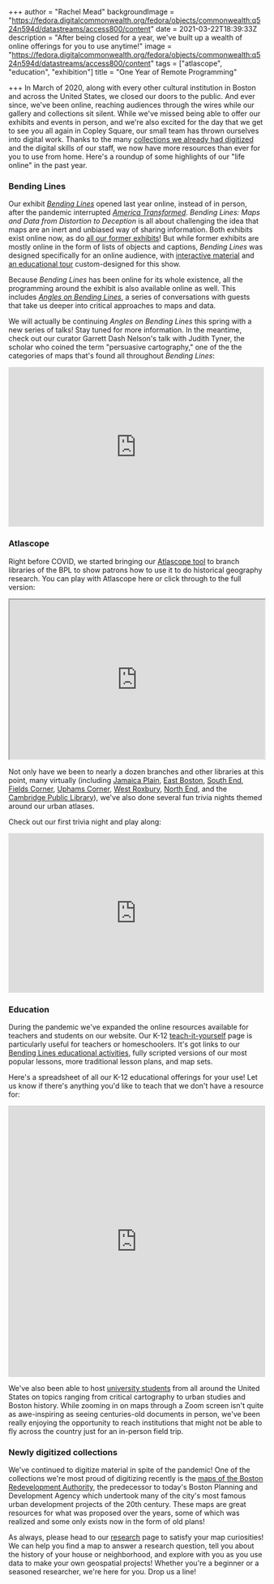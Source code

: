 +++
author = "Rachel Mead"
backgroundImage = "https://fedora.digitalcommonwealth.org/fedora/objects/commonwealth:q524n594d/datastreams/access800/content"
date = 2021-03-22T18:39:33Z
description = "After being closed for a year, we've built up a wealth of online offerings for you to use anytime!"
image = "https://fedora.digitalcommonwealth.org/fedora/objects/commonwealth:q524n594d/datastreams/access800/content"
tags = ["atlascope", "education", "exhibition"]
title = "One Year of Remote Programming"

+++
In March of 2020, along with every other cultural institution in Boston and across the United States, we closed our doors to the public. And ever since, we've been online, reaching audiences through the wires while our gallery and collections sit silent. While we've missed being able to offer our exhibits and events in person, and we're also excited for the day that we get to see you all again in Copley Square, our small team has thrown ourselves into digital work. Thanks to the many [collections we already had digitized](https://www.leventhalmap.org/collections/digital-collections/) and the digital skills of our staff, we now have more resources than ever for you to use from home. Here's a roundup of some highlights of our "life online" in the past year.

### Bending Lines

Our exhibit [_Bending Lines_](https://www.leventhalmap.org/digital-exhibitions/bending-lines/) opened last year online, instead of in person, after the pandemic interrupted [_America Transformed_](https://collections.leventhalmap.org/exhibits/25). _Bending Lines: Maps and Data from Distortion to Deception_ is all about challenging the idea that maps are an inert and unbiased way of sharing information. Both exhibits exist online now, as do [all our former exhibits](https://collections.leventhalmap.org/exhibits)! But while former exhibits are mostly online in the form of lists of objects and captions, _Bending Lines_ was designed specifically for an online audience, with [interactive material](https://www.leventhalmap.org/digital-exhibitions/bending-lines/how-to-bend/projections/) and [an educational tour](https://www.leventhalmap.org/digital-exhibitions/bending-lines/education-activities/) custom-designed for this show.

Because _Bending Lines_ has been online for its whole existence, all the programming around the exhibit is also available online as well. This includes [_Angles on Bending Lines_](https://www.leventhalmap.org/digital-exhibitions/bending-lines/events/), a series of conversations with guests that take us deeper into critical approaches to maps and data.

We will actually be continuing _Angles on Bending Lines_ this spring with a new series of talks! Stay tuned for more information. In the meantime, check out our curator Garrett Dash Nelson's talk with Judith Tyner, the scholar who coined the term "persuasive cartography," one of the the categories of maps that's found all throughout _Bending Lines_:

<iframe width="100%" height="315" src="https://www.youtube.com/embed/jvBcezpYkvQ" title="YouTube video player" frameborder="0" allow="accelerometer; autoplay; clipboard-write; encrypted-media; gyroscope; picture-in-picture" allowfullscreen></iframe>

### Atlascope

Right before COVID, we started bringing our [Atlascope tool](https://atlascope.org) to branch libraries of the BPL to show patrons how to use it to do historical geography research. You can play with Atlascope here or click through to the full version:

<iframe width="100%" height="315" src="https://atlascope.org/#view:embed$base:000$overlay:39999059011690$zoom:18.00$center:-7912349.11775309,5213465.57356861$mode:glass$pos:132"></iframe>

Not only have we been to nearly a dozen branches and other libraries at this point, many virtually (including [Jamaica Plain](https://youtu.be/6KTCWKqmJeE), [East Boston](https://youtu.be/r2LtUDC30xw), [South End](https://youtu.be/d_IesdOUuNI), [Fields Corner](https://youtu.be/-iPoFOe8icQ), [Uphams Corner](https://youtu.be/fyagZWMF1I8), [West Roxbury](https://youtu.be/eeO-Bn5v_f0), [North End](https://youtu.be/pbKFVVzEq1I), and the [Cambridge Public Library](https://youtu.be/riD6_FDWuYw)), we've also done several fun trivia nights themed around our urban atlases.

Check out our first trivia night and play along:

<iframe width="100%" height="315" src="https://www.youtube.com/embed/14lAiIuY9oU" title="YouTube video player" frameborder="0" allow="accelerometer; autoplay; clipboard-write; encrypted-media; gyroscope; picture-in-picture" allowfullscreen></iframe>

### Education

During the pandemic we've expanded the online resources available for teachers and students on our website. Our K-12 [teach-it-yourself](https://www.leventhalmap.org/education/k12/teach-it-yourself/) page is particularly useful for teachers or homeschoolers. It's got links to our [Bending Lines educational activities](https://www.leventhalmap.org/digital-exhibitions/bending-lines/education-activities/), fully scripted versions of our most popular lessons, more traditional lesson plans, and map sets.

Here's a spreadsheet of all our K-12 educational offerings for your use! Let us know if there's anything you'd like to teach that we don't have a resource for:

<iframe class="airtable-embed" src="https://airtable.com/embed/shrUVzlo5NEbjYUss?backgroundColor=blue&viewControls=on" frameborder="0" onmousewheel="" width="100%" height="533" style="background: transparent; border: 1px solid #ccc;"></iframe>

We've also been able to host [university students](https://www.leventhalmap.org/research/) from all around the United States on topics ranging from critical cartography to urban studies and Boston history. While zooming in on maps through a Zoom screen isn't quite as awe-inspiring as seeing centuries-old documents in person, we've been really enjoying the opportunity to reach institutions that might not be able to fly across the country just for an in-person field trip.

### Newly digitized collections

We've continued to digitize material in spite of the pandemic! One of the collections we're most proud of digitizing recently is the [maps of the Boston Redevelopment Authority](https://collections.leventhalmap.org/search?f%5Bcollection_name_ssim%5D%5B%5D=Boston+Redevelopment+Authority+Collection), the predecessor to today's Boston Planning and Development Agency which undertook many of the city's most famous urban development projects of the 20th century. These maps are great resources for what was proposed over the years, some of which was realized and some only exists now in the form of old plans!

As always, please head to our [research](https://www.leventhalmap.org/research/) page to satisfy your map curiosities! We can help you find a map to answer a research question, tell you about the history of your house or neighborhood, and explore with you as you use data to make your own geospatial projects! Whether you're a beginner or a seasoned researcher, we're here for you. Drop us a line!
